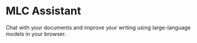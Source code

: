 # MLC Assistant
Chat with your documents and improve your writing using large-language models in your browser.
